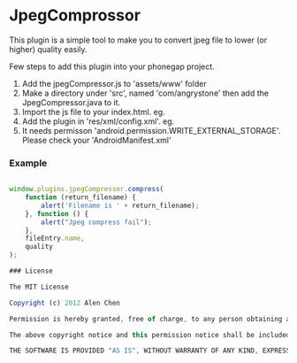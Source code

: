 JpegComprossor
=========

This plugin is a simple tool to make you to convert jpeg file to lower (or higher) quality easily.

Few steps to add this plugin into your phonegap project.

1.	Add the jpegCompressor.js to 'assets/www' folder
2.	Make a directory under 'src', named 'com/angrystone' then add the JpegCompressor.java to it.
3.	Import the js file to your index.html. eg. <script src="jpegCompressor.js"></script>
4.	Add the plugin in 'res/xml/config.xml'. eg. <plugin name="JpegCompressor" value="com.compalcomm.JpegCompressor"/>
5.	It needs permisson 'android.permission.WRITE_EXTERNAL_STORAGE'. Please check your 'AndroidManifest.xml'

### Example
```javascript

window.plugins.jpegCompressor.compress(
	function (return_filename) {
		alert('Filename is ' + return_filename);
	}, function () {
		alert("Jpeg compress fail");
	},
	fileEntry.name,
	quality
);

### License

The MIT License

Copyright (c) 2012 Alen Chen

Permission is hereby granted, free of charge, to any person obtaining a copy of this software and associated documentation files (the "Software"), to deal in the Software without restriction, including without limitation the rights to use, copy, modify, merge, publish, distribute, sublicense, and/or sell copies of the Software, and to permit persons to whom the Software is furnished to do so, subject to the following conditions:

The above copyright notice and this permission notice shall be included in all copies or substantial portions of the Software.

THE SOFTWARE IS PROVIDED "AS IS", WITHOUT WARRANTY OF ANY KIND, EXPRESS OR IMPLIED, INCLUDING BUT NOT LIMITED TO THE WARRANTIES OF MERCHANTABILITY, FITNESS FOR A PARTICULAR PURPOSE AND NONINFRINGEMENT. IN NO EVENT SHALL THE AUTHORS OR COPYRIGHT HOLDERS BE LIABLE FOR ANY CLAIM, DAMAGES OR OTHER LIABILITY, WHETHER IN AN ACTION OF CONTRACT, TORT OR OTHERWISE, ARISING FROM, OUT OF OR IN CONNECTION WITH THE SOFTWARE OR THE USE OR OTHER DEALINGS IN THE SOFTWARE.
